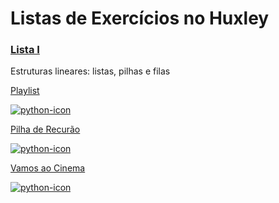 # Listas de Exercícios no Huxley

### [Lista I](http://thehuxley.com/quiz/3696)
Estruturas lineares: listas, pilhas e filas

[Playlist](http://thehuxley.com/problem/2430?quizId=3696)

[![python-icon]](../2019-1/Lista%20I/Playlist.py "Python")


[Pilha de Recurão](http://thehuxley.com/problem/2432?quizId=3696)

[![python-icon]](../2019-1/Lista%20I/Pilha%20de%20recursão.py "Python")

[Vamos ao Cinema](http://thehuxley.com/problem/2431?quizId=3696)

[![python-icon]](../2019-1/Lista%20I/Vamos%20ao%20Cinema.py "Python")


[python-icon]: https://img.icons8.com/ios/24/000000/python-file-filled.png
